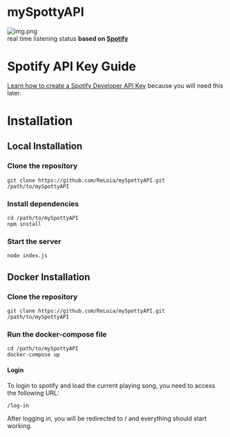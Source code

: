# mySpottyAPI

![img.png](https://cloud-lm3w4o0q0-hack-club-bot.vercel.app/0image.png)  
real time listening status **based on [Spotify](https://developer.spotify.com/)**

# Spotify API Key Guide

[Learn how to create a Spotify Developer API Key](https://github.com/ReLoia/mySpottyAPI/wiki/Creating-a-Spotify-Developer-API-Key-Guide)
because you will need this later.

# Installation

## Local Installation

### Clone the repository

    git clone https://github.com/ReLoia/mySpottyAPI.git /path/to/mySpottyAPI

### Install dependencies

    cd /path/to/mySpottyAPI
    npm install

### Start the server

    node index.js

## Docker Installation

### Clone the repository

    git clone https://github.com/ReLoia/mySpottyAPI.git /path/to/mySpottyAPI

### Run the docker-compose file

    cd /path/to/mySpottyAPI
    docker-compose up

#### Login

To login to spotify and load the current playing song, you need to access the following URL:

    /log-in

After logging in, you will be redirected to / and everything should start working.
